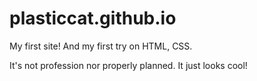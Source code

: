 # plasticcat.github.io

My first site! And my first try on HTML, CSS.

It's not profession nor properly planned. It just looks cool!
